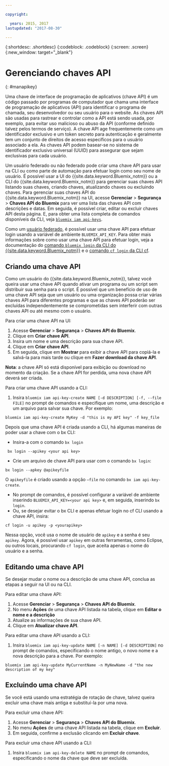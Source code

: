 ```yaml
---

copyright:

  years: 2015, 2017
lastupdated: "2017-08-30"

---
```


{:shortdesc: .shortdesc}
{:codeblock: .codeblock}
{:screen: .screen}
{:new_window: target="_blank"}

# Gerenciando chaves API
{: #manapikey}

Uma chave de interface de programação de aplicativos (chave API) é um código passado por programas de computador que chama uma interface de programação de aplicativos (API) para identificar o programa de chamada, seu desenvolvedor ou seu usuário para o website. As chaves API são usadas para rastrear e controlar como a API está sendo usada, por exemplo, para evitar uso malicioso ou abuso da API (conforme definido talvez pelos termos de serviço). A chave API age frequentemente como um identificador exclusivo e um token secreto para autenticação e geralmente tem um conjunto de direitos de acesso específicos para o usuário associado a ela. As chaves API podem basear-se no sistema de identificador exclusivo universal (UUID) para assegurar que sejam exclusivas para cada usuário.

Um usuário federado ou não federado pode criar uma chave API para usar na CLI ou como parte de automação para efetuar login como seu nome de usuário. É possível usar a UI do {{site.data.keyword.Bluemix_notm}} ou a CLI do {{site.data.keyword.Bluemix_notm}} para gerenciar suas chaves API listando suas chaves, criando chaves, atualizando chaves ou excluindo chaves. Para gerenciar suas chaves API do {{site.data.keyword.Bluemix_notm}} na UI, acesse **Gerenciar** &gt; **Segurança** &gt; **Chaves API do Bluemix** para ver uma lista das chaves API com descrições e datas. Em seguida, é possível criar, editar ou excluir chaves API desta página. E, para obter uma lista completa de comandos disponíveis da CLI, veja [`bluemix iam api-keys`](/docs/cli/reference/bluemix_cli/bx_cli.html#bluemix_iam).

Como um [usuário federado](/docs/admin/adminpublic.html#federatedid), é possível usar uma chave API para efetuar login usando a variável de ambiente `BLUEMIX_API_KEY`. Para obter mais informações sobre como usar uma chave API para efetuar login, veja a documentação do [comando `bluemix login` da CLI do {{site.data.keyword.Bluemix_notm}}](/docs/cli/reference/bluemix_cli/bx_cli.html#bluemix_login) e o [comando `cf login` da CLI cf](/docs/cli/reference/cfcommands/index.html#cf_login).

## Criando uma chave API

Como um usuário do {{site.data.keyword.Bluemix_notm}}, talvez você queira usar uma chave API quando ativar um programa ou um script sem distribuir sua senha para o script. É possível que um benefício de uso de uma chave API seja que um usuário ou uma organização possa criar várias chaves API para diferentes programas e que as chaves API poderão ser excluídas independentemente se comprometidas sem interferir com outras chaves API ou até mesmo com o usuário.

Para criar uma chave API na UI:

1. Acesse **Gerenciar** &gt; **Segurança** &gt; **Chaves API do Bluemix**.
2. Clique em **Criar chave API**.
3. Insira um nome e uma descrição para sua chave API.
4. Clique em **Criar chave API**.
5. Em seguida, clique em **Mostrar** para exibir a chave API para copiá-la e salvá-la para mais tarde ou clique em **Fazer download da chave API**.

**Nota**: a chave API só está disponível para exibição ou download no momento da criação. Se a chave API for perdida, uma nova chave API deverá ser criada.

Para criar uma chave API usando a CLI:

1. Insira `bluemix iam api-key-create NAME [-d DESCRIPTION] [-f, --file FILE]` no prompt de comandos e especifique um nome, uma descrição e um arquivo para salvar sua chave. Por
exemplo:

```
bluemix iam api-key-create MyKey -d "this is my API key" -f key_file
``` 

Depois que uma chave API é criada usando a CLI, há algumas maneiras de poder usar a chave com o bx CLI:

* Insira-a com o comando `bx login`
```
 bx login --apikey <your api key>
```
* Crie um arquivo de chave API para usar com o comando `bx login`: 
 ```
 bx login --apkey @apikeyfile
 ```
 O `apikeyfile` é criado usando a opção `—file` no comando `bx iam api-key-create`.
* No prompt de comandos, é possível configurar a variável de ambiente inserindo `BLUEMIX_API_KEY=<your api key>` e, em seguida, inserindo `bx login`.
* Ou, se desejar evitar o bx CLI e apenas efetuar login no cf CLI usando a chave API, insira:
 ```
 cf login -u apikey -p <yourapikey>
 ```
  Nessa opção, você usa o nome de usuário de `apikey` e a senha é seu `apikey`. Agora, é possível usar `apikey` em outras ferramentas, como Eclipse, ou outros locais, procurando `cf login`, que aceita apenas o nome do usuário e a senha.

## Editando uma chave API

Se desejar mudar o nome ou a descrição de uma chave API, conclua as etapas a seguir na UI ou na CLI.

Para editar uma chave API:

1. Acesse **Gerenciar** &gt; **Segurança** &gt; **Chaves API do Bluemix**.
2. No menu **Ações** de uma chave API listada na tabela, clique em **Editar o nome e a descrição** 
3. Atualize as informações de sua chave API.
4. Clique em **Atualizar chave API**.

Para editar uma chave API usando a CLI:

1. Insira `bluemix iam api-key-update NAME [-n NAME] [-d DESCRIPTION]` no prompt de comandos, especificando o nome antigo, o novo nome e a nova descrição para a chave. Por
exemplo:

```
bluemix iam api-key-update MyCurrentName -n MyNewName -d "the new description of my key"
```

## Excluindo uma chave API

Se você está usando uma estratégia de rotação de chave, talvez queira excluir uma chave mais antiga e substituí-la por uma nova.

Para excluir uma chave API: 

1. Acesse **Gerenciar** &gt; **Segurança** &gt; **Chaves API do Bluemix**.
2. No menu **Ações** de uma chave API listada na tabela, clique em **Excluir**.
3. Em seguida, confirme a exclusão clicando em **Excluir chave**.

Para excluir uma chave API usando a CLI:
1. Insira `bluemix iam api-key-delete NAME` no prompt de comandos, especificando o nome da chave que deve ser excluída.
